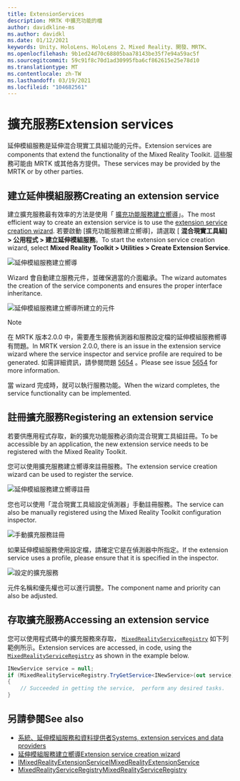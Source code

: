 ```yaml
---
title: ExtensionServices
description: MRTK 中擴充功能的檔
author: davidkline-ms
ms.author: davidkl
ms.date: 01/12/2021
keywords: Unity、HoloLens、HoloLens 2、Mixed Reality、開發、MRTK、
ms.openlocfilehash: 9b1ed24d70c68805baa78143be35f7e94a59ac5f
ms.sourcegitcommit: 59c91f8c70d1ad30995fba6cf862615e25e78d10
ms.translationtype: MT
ms.contentlocale: zh-TW
ms.lasthandoff: 03/19/2021
ms.locfileid: "104682561"
---
```

# <a name="extension-services"></a><span data-ttu-id="a72d1-104">擴充服務</span><span class="sxs-lookup"><span data-stu-id="a72d1-104">Extension services</span></span>

<span data-ttu-id="a72d1-105">延伸模組服務是延伸混合現實工具組功能的元件。</span><span class="sxs-lookup"><span data-stu-id="a72d1-105">Extension services are components that extend the functionality of the Mixed Reality Toolkit.</span></span> <span data-ttu-id="a72d1-106">這些服務可能由 MRTK 或其他各方提供。</span><span class="sxs-lookup"><span data-stu-id="a72d1-106">These services may be provided by the MRTK or by other parties.</span></span>

## <a name="creating-an-extension-service"></a><span data-ttu-id="a72d1-107">建立延伸模組服務</span><span class="sxs-lookup"><span data-stu-id="a72d1-107">Creating an extension service</span></span>

<span data-ttu-id="a72d1-108">建立擴充服務最有效率的方法是使用「 [擴充功能服務建立嚮導](../tools/ExtensionServiceCreationWizard.md)」。</span><span class="sxs-lookup"><span data-stu-id="a72d1-108">The most efficient way to create an extension service is to use the [extension service creation wizard](../tools/ExtensionServiceCreationWizard.md).</span></span>
<span data-ttu-id="a72d1-109">若要啟動 [擴充功能服務建立嚮導]，請選取 [ **混合現實工具組] > 公用程式 > 建立延伸模組服務**。</span><span class="sxs-lookup"><span data-stu-id="a72d1-109">To start the extension service creation wizard, select **Mixed Reality Toolkit > Utilities > Create Extension Service**.</span></span>

![延伸模組服務建立嚮導](../images/extension-wizard/ExtensionServiceCreationWizard.png)

<span data-ttu-id="a72d1-111">Wizard 會自動建立服務元件，並確保適當的介面繼承。</span><span class="sxs-lookup"><span data-stu-id="a72d1-111">The wizard automates the creation of the service components and ensures the proper interface inheritance.</span></span>

![延伸模組服務建立嚮導所建立的元件](../images/extension-wizard/ExtensionServiceComponents.png)

> [!Note]
> <span data-ttu-id="a72d1-113">在 MRTK 版本2.0.0 中，需要產生服務偵測器和服務設定檔的延伸模組服務嚮導有問題。</span><span class="sxs-lookup"><span data-stu-id="a72d1-113">In MRTK version 2.0.0, there is an issue in the extension service wizard where the service inspector and service profile are required to be generated.</span></span> <span data-ttu-id="a72d1-114">如需詳細資訊，請參閱問題 [5654](https://github.com/microsoft/MixedRealityToolkit-Unity/issues/5654) 。</span><span class="sxs-lookup"><span data-stu-id="a72d1-114">Please see issue [5654](https://github.com/microsoft/MixedRealityToolkit-Unity/issues/5654) for more information.</span></span>

<span data-ttu-id="a72d1-115">當 wizard 完成時，就可以執行服務功能。</span><span class="sxs-lookup"><span data-stu-id="a72d1-115">When the wizard completes, the service functionality can be implemented.</span></span>

## <a name="registering-an-extension-service"></a><span data-ttu-id="a72d1-116">註冊擴充服務</span><span class="sxs-lookup"><span data-stu-id="a72d1-116">Registering an extension service</span></span>

<span data-ttu-id="a72d1-117">若要供應用程式存取，新的擴充功能服務必須向混合現實工具組註冊。</span><span class="sxs-lookup"><span data-stu-id="a72d1-117">To be accessible by an application, the new extension service needs to be registered with the Mixed Reality Toolkit.</span></span>

<span data-ttu-id="a72d1-118">您可以使用擴充服務建立嚮導來註冊服務。</span><span class="sxs-lookup"><span data-stu-id="a72d1-118">The extension service creation wizard can be used to register the service.</span></span>

![延伸模組服務建立嚮導註冊](../images/extension-wizard/ExtensionServiceWizardRegister.png)

<span data-ttu-id="a72d1-120">您也可以使用「混合現實工具組設定偵測器」手動註冊服務。</span><span class="sxs-lookup"><span data-stu-id="a72d1-120">The service can also be manually registered using the Mixed Reality Toolkit configuration inspector.</span></span>

![手動擴充服務註冊](../images/profiles/RegisterExtensionService.png)

<span data-ttu-id="a72d1-122">如果延伸模組服務使用設定檔，請確定它是在偵測器中所指定。</span><span class="sxs-lookup"><span data-stu-id="a72d1-122">If the extension service uses a profile, please ensure that it is specified in the inspector.</span></span>

![設定的擴充服務](../images/profiles/ConfiguredExtensionService.png)

<span data-ttu-id="a72d1-124">元件名稱和優先權也可以進行調整。</span><span class="sxs-lookup"><span data-stu-id="a72d1-124">The component name and priority can also be adjusted.</span></span>

## <a name="accessing-an-extension-service"></a><span data-ttu-id="a72d1-125">存取擴充服務</span><span class="sxs-lookup"><span data-stu-id="a72d1-125">Accessing an extension service</span></span>

<span data-ttu-id="a72d1-126">您可以使用程式碼中的擴充服務來存取， [`MixedRealityServiceRegistry`](xref:Microsoft.MixedReality.Toolkit.MixedRealityServiceRegistry) 如下列範例所示。</span><span class="sxs-lookup"><span data-stu-id="a72d1-126">Extension services are accessed, in code, using the [`MixedRealityServiceRegistry`](xref:Microsoft.MixedReality.Toolkit.MixedRealityServiceRegistry) as shown in the example below.</span></span>

```c#
INewService service = null;
if (MixedRealityServiceRegistry.TryGetService<INewService>(out service))
{
    // Succeeded in getting the service,  perform any desired tasks.
}
```

## <a name="see-also"></a><span data-ttu-id="a72d1-127">另請參閱</span><span class="sxs-lookup"><span data-stu-id="a72d1-127">See also</span></span>

- [<span data-ttu-id="a72d1-128">系統、延伸模組服務和資料提供者</span><span class="sxs-lookup"><span data-stu-id="a72d1-128">Systems, extension services and data providers</span></span>](../../architecture/SystemsExtensionsProviders.md)
- [<span data-ttu-id="a72d1-129">延伸模組服務建立嚮導</span><span class="sxs-lookup"><span data-stu-id="a72d1-129">Extension service creation wizard</span></span>](../tools/ExtensionServiceCreationWizard.md)
- [<span data-ttu-id="a72d1-130">IMixedRealityExtensionService</span><span class="sxs-lookup"><span data-stu-id="a72d1-130">IMixedRealityExtensionService</span></span>](xref:Microsoft.MixedReality.Toolkit.IMixedRealityExtensionService)
- [<span data-ttu-id="a72d1-131">MixedRealityServiceRegistry</span><span class="sxs-lookup"><span data-stu-id="a72d1-131">MixedRealityServiceRegistry</span></span>](xref:Microsoft.MixedReality.Toolkit.MixedRealityServiceRegistry)
